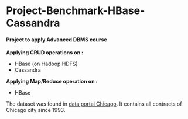 # Project-Benchmark-HBase-Cassandra
#### Project to apply Advanced DBMS course

**Applying CRUD operations on :**
- HBase (on Hadoop HDFS)
- Cassandra

**Applying Map/Reduce operation on :**
- HBase 

The dataset was found in [data portal Chicago](https://data.cityofchicago.org/Administration-Finance/Contracts/rsxa-ify5/data). It contains all contracts of Chicago city since 1993.


